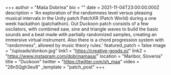 +++
author = "Maša Dobrina"
bio = ""
date = 2021-11-04T23:00:00.000Z
description = 'An exploration of the randomness level versus pleasing musical intervals in the Unity patch PatchXR (Patch World) during a one week hackathon (patchathon). Out Duckoon patch consists of a few oscilators, with combined saw, sine and triangle waves to build the basic sounds and a beat made with partially randomized samples, creating an immersive virtual instrument. Also there is a chord progression system with "randomness", allowed by music theory rules.'
featured_patch = false
image = "/uploads/donkon.jpg"
link1 = "https://creative-goods.si/"
link2 = "https://www.instagram.com/dobrinamasa/"
location = "Maribor, Slovenia"
title = "Duckoon"
twitter = "https://twitter.com/sh_maa"
video = "28nSQgh3eu8"
_template = "patch_post"
+++


